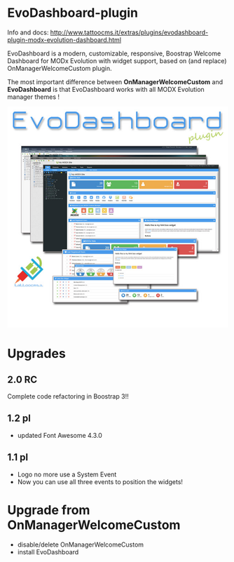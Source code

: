 EvoDashboard-plugin
===================
Info and docs: http://www.tattoocms.it/extras/plugins/evodashboard-plugin-modx-evolution-dashboard.html

EvoDashboard is a modern, customizable, responsive, Boostrap Welcome Dashboard for MODx Evolution with widget support, based on (and replace)  OnManagerWelcomeCustom  plugin.

The most important difference between **OnManagerWelcomeCustom** and **EvoDashboard** is that EvoDashboard works with all MODX Evolution manager themes !

![evodashboard](https://raw.githubusercontent.com/Nicola1971/training-materials/master/Images/evodashboard.jpg)

# Upgrades
## 2.0 RC

Complete code refactoring in Boostrap 3!!

## 1.2 pl

* updated Font Awesome 4.3.0

## 1.1 pl

* Logo no more use a System Event
* Now you can use all three events to position the widgets!

# Upgrade from OnManagerWelcomeCustom

* disable/delete OnManagerWelcomeCustom
* install EvoDashboard 

